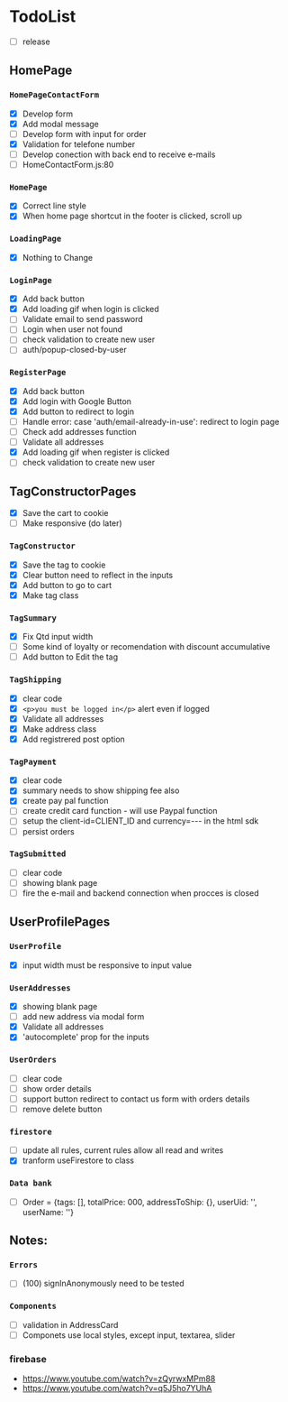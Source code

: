 # TodoList

- [ ] release

## HomePage

### `HomePageContactForm`

- [x] Develop form
- [x] Add modal message
- [ ] Develop form with input for order
- [x] Validation for telefone number
- [ ] Develop conection with back end to receive e-mails
- [ ] HomeContactForm.js:80

### `HomePage`

- [x] Correct line style
- [x] When home page shortcut in the footer is clicked, scroll up

### `LoadingPage`

- [x] Nothing to Change

### `LoginPage`

- [x] Add back button
- [x] Add loading gif when login is clicked
- [ ] Validate email to send password
- [ ] Login when user not found
- [ ] check validation to create new user
- [ ] auth/popup-closed-by-user

### `RegisterPage`

- [x] Add back button
- [x] Add login with Google Button
- [x] Add button to redirect to login
- [ ] Handle error: case 'auth/email-already-in-use': redirect to login page
- [ ] Check add addresses function
- [ ] Validate all addresses
- [x] Add loading gif when register is clicked
- [ ] check validation to create new user

## TagConstructorPages

- [x] Save the cart to cookie
- [ ] Make responsive (do later)

### `TagConstructor`

- [x] Save the tag to cookie
- [x] Clear button need to reflect in the inputs
- [x] Add button to go to cart
- [x] Make tag class

### `TagSummary`

- [x] Fix Qtd input width
- [ ] Some kind of loyalty or recomendation with discount accumulative
- [ ] Add button to Edit the tag

### `TagShipping`

- [x] clear code
- [x] `<p>you must be logged in</p>` alert even if logged
- [x] Validate all addresses
- [x] Make address class
- [x] Add registrered post option

### `TagPayment`

- [x] clear code
- [x] summary needs to show shipping fee also
- [x] create pay pal function
- [ ] create credit card function - will use Paypal function
- [ ] setup the client-id=CLIENT_ID and currency=--- in the html sdk
- [ ] persist orders

### `TagSubmitted`

- [ ] clear code
- [ ] showing blank page
- [ ] fire the e-mail and backend connection when procces is closed

## UserProfilePages

### `UserProfile`

- [x] input width must be responsive to input value

### `UserAddresses`

- [x] showing blank page
- [ ] add new address via modal form
- [x] Validate all addresses
- [x] 'autocomplete' prop for the inputs

### `UserOrders`

- [ ] clear code
- [ ] show order details
- [ ] support button redirect to contact us form with orders details
- [ ] remove delete button

### `firestore`

- [ ] update all rules, current rules allow all read and writes
- [x] tranform useFirestore to class

### `Data bank`

- [ ] Order = {tags: [], totalPrice: 000, addressToShip: {}, userUid: '', userName: ''}

## Notes:

### `Errors`

- [ ] (100) signInAnonymously need to be tested

### `Components`

- [ ] validation in AddressCard
- [ ] Componets use local styles, except input, textarea, slider

### firebase

- https://www.youtube.com/watch?v=zQyrwxMPm88
- https://www.youtube.com/watch?v=q5J5ho7YUhA
